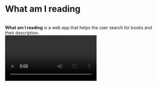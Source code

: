 # What am I reading
<br>
<strong>What am I reading</strong> is a web app that helps the user search for books and their description.
<br>
<a href="https://what-am-i-reading.netlify.app/"><video><source src="./assets/clip/og-clip.mp4" type="video/mp4"></video></a>